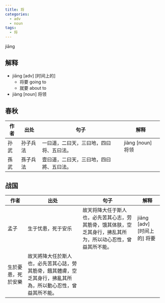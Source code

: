 ```yaml
---
title: 将
categories:
  - adv
  - noun
tags:
  - 将
---
```


jiāng
<!-- more -->

## 解释
* jiāng [adv] [时间上的]
	* 将要 going to
	* 就要 about to
* jiàng [noun] 将领


## 春秋
作者|出处|句子|解释
---|---|---|---
孙武|孙子兵法|一曰道，二曰天，三曰地，四曰将、五曰法。| jiàng [noun] 将领
孫武|孫子兵法|壹曰道，二曰天，三曰地，四曰將、五曰法。

## 战国

作者|出处|句子|解释
---|---|---|---
孟子|生于忧患，死于安乐|故天将降大任于斯人也，必先苦其心志，劳其筋骨，饿其体肤，空乏其身行，拂乱其所为，所以动心忍性，曾益其所不能。| jiāng [adv] [时间上的] 将要
 |生於憂患，死於安樂|故天將降大任於斯人也，必先苦其心誌，勞其筋骨，餓其體膚，空乏其身行，拂亂其所為，所以動心忍性，曾益其所不能。|
